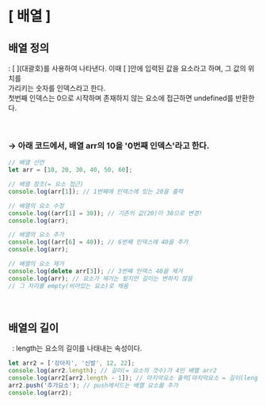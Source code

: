 # [ 배열 ]

## 배열 정의

: \[ \](대괄호)를 사용하여 나타낸다. 이때 \[ \]안에 입력된 값을 요소라고 하며, 그 값의 위치를  
가리키는 숫자를 인덱스라고 한다.  
첫번째 인덱스는 0으로 시작하며 존재하지 않는 요소에 접근하면 undefined를 반환한다.

<br>

### → 아래 코드에서, 배열 arr의 10을 '0번째 인덱스'라고 한다.

```javascript
// 배열 선언
let arr = [10, 20, 30, 40, 50, 60];

// 배열 참조(= 요소 접근)
console.log(arr[1]); // 1번째에 인덱스에 있는 20을 출력

// 배열의 요소 수정
console.log((arr[1] = 30)); // 기존의 값(20)이 30으로 변경!
console.log(arr);

// 배열의 요소 추가
console.log((arr[6] = 40)); // 6번째 인덱스에 40을 추가
console.log(arr);

// 배열의 요소 제거
console.log(delete arr[3]); // 3번째 인덱스 40을 제거
console.log(arr); // 요소가 제거는 됬지만 길이는 변하지 않음
// 그 자리를 empty(비어있는 요소)로 채움
```

<br>

## 배열의 길이

&nbsp; : length는 요소의 길이를 나태내는 속성이다.

```javascript
let arr2 = ['강아지', '신발', 12, 22];
console.log(arr2.length); // 길이(= 요소의 갯수)가 4인 배열 arr2
console.log(arr2[arr2.length - 1]); // 마지막요소 출력[마지막요소 = 길이(length) - 1]
arr2.push('추가요소'); // push메서드는 배열 요소를 추가
console.log(arr2);
```
